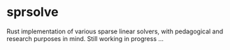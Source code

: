 # sprsolve
Rust implementation of various sparse linear solvers, with pedagogical and research purposes in mind.
Still working in progress ...

